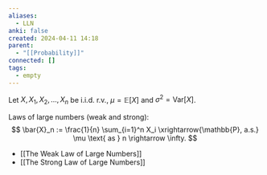 ```yaml
---
aliases:
  - LLN
anki: false
created: 2024-04-11 14:18
parent:
  - "[[Probability]]"
connected: []
tags:
  - empty
---
```


Let $X, X_1, X_2, \ldots, X_n$ be i.i.d. r.v., $\mu = \mathbb{E}[X]$ and $\sigma^2 = \text{Var}[X]$.

Laws of large numbers (weak and strong): $$ \bar{X}_n := \frac{1}{n} \sum_{i=1}^n X_i \xrightarrow{\mathbb{P}, a.s.} \mu \text{ as } n \rightarrow \infty. $$

- [[The Weak Law of Large Numbers]]
- [[The Strong Law of Large Numbers]]